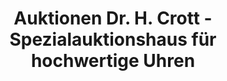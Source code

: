 ---
title: "Auktionen Dr. H. Crott - Spezialauktionshaus für hochwertige Uhren"
url: /mannheim/auktionen-dr-h-crott-spezialauktionshaus-fuer-hochwertige-uhren/
shop: Auktionshaus
---